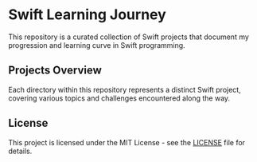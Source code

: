 # Swift Learning Journey

This repository is a curated collection of Swift projects that document my progression and learning curve in Swift programming.

## Projects Overview

Each directory within this repository represents a distinct Swift project, covering various topics and challenges encountered along the way.

## License
This project is licensed under the MIT License - see the [LICENSE](LICENSE) file for details.